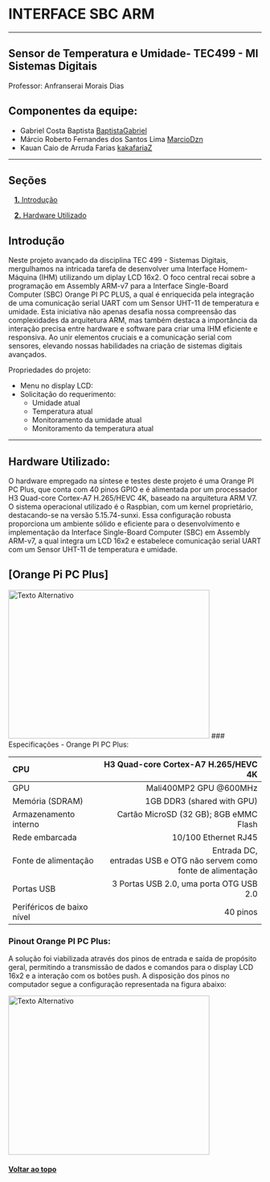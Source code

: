 <a id="top"></a>
# INTERFACE SBC ARM

* * *

## Sensor de Temperatura e Umidade- TEC499 - MI Sistemas Digitais

Professor: Anfranserai Morais Dias

## Componentes da equipe: 
- Gabriel Costa Baptista [BaptistaGabriel](https://github.com/BaptistaGabriel)
- Márcio Roberto Fernandes dos Santos Lima [MarcioDzn](https://github.com/MarcioDzn)
- Kauan Caio de Arruda Farias [kakafariaZ](https://github.com/kakafariaZ)

* * *

## Seções 

&nbsp;&nbsp;&nbsp;[**1.** Introdução](#introducao)

&nbsp;&nbsp;&nbsp;[**2.** Hardware Utilizado](#hardware_utilizado)


<a id="introducao"></a>
## Introdução


Neste projeto avançado da disciplina TEC 499 - Sistemas Digitais, mergulhamos na intricada tarefa de desenvolver uma Interface Homem-Máquina (IHM) utilizando um diplay LCD 16x2. O foco central recai sobre a programação em Assembly ARM-v7 para a Interface Single-Board Computer (SBC) Orange PI PC PLUS, a qual é enriquecida pela integração de uma comunicação serial UART com um Sensor UHT-11 de temperatura e umidade. Esta iniciativa não apenas desafia nossa compreensão das complexidades da arquitetura ARM, mas também destaca a importância da interação precisa entre hardware e software para criar uma IHM eficiente e responsiva. Ao unir elementos cruciais e a comunicação serial com sensores, elevando nossas habilidades na criação de sistemas digitais avançados.

Propriedades do projeto:
  - Menu no display LCD:
  - Solicitação do requerimento:
    - Umidade atual
    - Temperatura atual
    - Monitoramento da umidade atual
    - Monitoramento da temperatura atual

* * *
<a id="hardware_utilizado"></a>
## Hardware Utilizado:
O hardware empregado na síntese e testes deste projeto é uma Orange PI PC Plus, que conta com 40 pinos GPIO e é alimentada por um processador H3 Quad-core Cortex-A7 H.265/HEVC 4K, baseado na arquitetura ARM V7. O sistema operacional utilizado é o Raspbian, com um kernel proprietário, destacando-se na versão 5.15.74-sunxi. Essa configuração robusta proporciona um ambiente sólido e eficiente para o desenvolvimento e implementação da Interface Single-Board Computer (SBC) em Assembly ARM-v7, a qual integra um LCD 16x2 e estabelece comunicação serial UART com um Sensor UHT-11 de temperatura e umidade.
## [Orange Pi PC Plus]
<img src="http://www.orangepi.org/img/img4/banner-PC-PLUS.jpg" alt="Texto Alternativo" width="400" height="295,2">
<!-- ![Orange PI PC Plus](http://www.orangepi.org/img/img4/banner-PC-PLUS.jpg) -->
### Especificações - Orange PI PC Plus:

| CPU | H3 Quad-core Cortex-A7 H.265/HEVC 4K   |
|:--- |                                   ---: |
| GPU |     Mali400MP2 GPU @600MHz             |
| Memória (SDRAM) |  1GB DDR3 (shared with GPU)|
| Armazenamento interno | Cartão MicroSD (32 GB); 8GB eMMC Flash|
| Rede embarcada | 10/100 Ethernet RJ45        |
| Fonte de alimentação | Entrada DC,<br>entradas USB e OTG não servem como fonte de alimentação | 
| Portas USB | 3 Portas USB 2.0, uma porta OTG USB 2.0 |
| Periféricos de baixo nível | 40 pinos        |

### Pinout Orange PI PC Plus:
A solução foi viabilizada através dos pinos de entrada e saída de propósito geral, permitindo a transmissão de dados e comandos para o display LCD 16x2 e a interação com os botões push. 
A disposição dos pinos no computador segue a configuração representada na figura abaixo:

<img src="http://www.orangepi.org/img/computersAndMmicrocontrollers/Pc-Plus/Rectangle%20741.png" alt="Texto Alternativo" width="400" height="316,333">
<!-- ![Disposição dos pinos Orange PI PC Plus](http://www.orangepi.org/img/computersAndMmicrocontrollers/Pc-Plus/Rectangle%20741.png) -->


#### [Voltar ao topo](#top)
